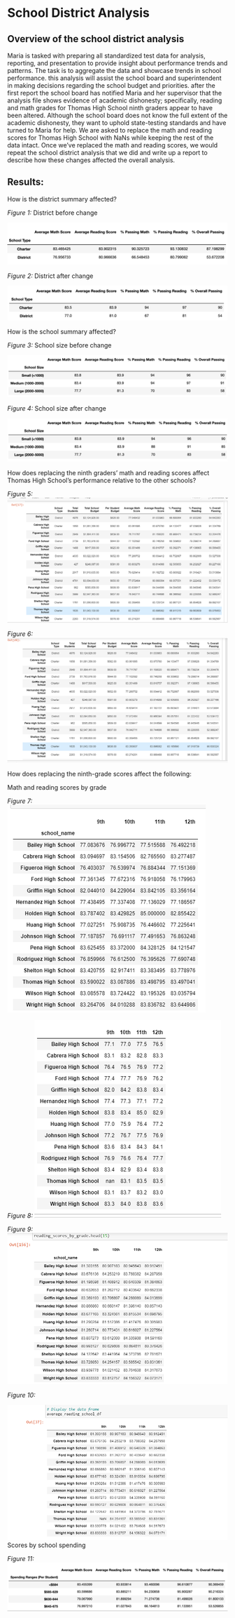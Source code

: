 # School District Analysis

## Overview of the school district analysis
Maria is tasked with preparing all standardized test data for analysis, reporting, and presentation to provide insight about performance trends and patterns. The task is to aggregate the data and showcase trends in school performance. this analysis will assist the school board and superintendent in making decisions regarding the school budget and priorities. 
after the first report the school board has notified Maria and her supervisor that the analysis file shows evidence of academic dishonesty; specifically, reading and math grades for Thomas High School ninth graders appear to have been altered. Although the school board does not know the full extent of the academic dishonesty, they want to uphold state-testing standards and have turned to Maria for help. We are asked to replace the math and reading scores for Thomas High School with NaNs while keeping the rest of the data intact. Once we’ve replaced the math and reading scores, we would repeat the school district analysis that we did and write up a report to describe how these changes affected the overall analysis.

## Results:

How is the district summary affected?

*Figure 1:* District before change 

![](Resources/School_type_before_changes.png)




*Figure 2:* District after change 

![](Resources/School_type_after_changes.png)


How is the school summary affected?

*Figure 3:* School size before change

![](Resources/School_size_before_changes.png)


*Figure 4:* School size after change

![](Resources/School_size_after_changes.png)


How does replacing the ninth graders’ math and reading scores affect Thomas High School’s performance relative to the other schools?


*Figure 5:*
![](Resources/passing_percentage_before_change.png)


*Figure 6:*
![](Resources/passing_percentage_after_change.png)


How does replacing the ninth-grade scores affect the following:

Math and reading scores by grade

*Figure 7:*
![](Resources/math_before_change.png)

*Figure 8:*
![](Resources/math_after_change.png)

*Figure 9:*
![](Resources/reading_score_before_change.png)

*Figure 10:*

![](Resources/reading_score_after_change.png)
Scores by school spending

*Figure 11:*
![](Resources/spending_new.png)









